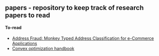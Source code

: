 ## papers - repository to keep track of research papers to read

#### To-read
- [Address Fraud: Monkey Typed Address Classification for
e-Commerce Applications](http://sigir-ecom.weebly.com/uploads/1/0/2/9/102947274/paper_21.pdf)
- [Convex optimization handbook](https://web.stanford.edu/~boyd/cvxbook/bv_cvxbook.pdf)
